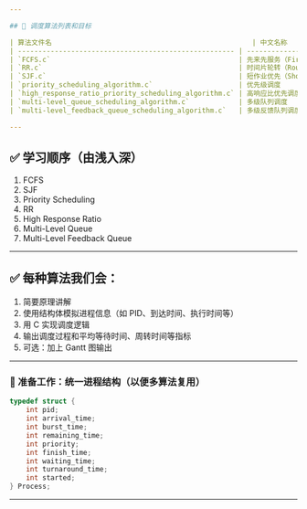 ```yaml
---

## 🧩 调度算法列表和目标

| 算法文件名                                                 | 中文名称                          | 目标                |
| ----------------------------------------------------- | ----------------------------- | ----------------- |
| `FCFS.c`                                              | 先来先服务（First Come First Serve） | 按照到达时间顺序调度        |
| `RR.c`                                                | 时间片轮转（Round Robin）            | 每个进程分配一个时间片，轮流执行  |
| `SJF.c`                                               | 短作业优先（Shortest Job First）     | 优先执行最短的作业         |
| `priority_scheduling_algorithm.c`                     | 优先级调度                         | 根据优先级决定执行顺序       |
| `high_response_ratio_priority_scheduling_algorithm.c` | 高响应比优先调度                      | 综合等待时间与服务时间决定调度优先 |
| `multi-level_queue_scheduling_algorithm.c`            | 多级队列调度                        | 不同类型进程放入不同优先级队列中  |
| `multi-level_feedback_queue_scheduling_algorithm.c`   | 多级反馈队列调度                      | 支持进程动态“上下移动”调度队列  |

---
```


## ✅ 学习顺序（由浅入深）

1. FCFS
2. SJF
3. Priority Scheduling
4. RR
5. High Response Ratio
6. Multi-Level Queue
7. Multi-Level Feedback Queue

---

## ✅ 每种算法我们会：

1. 简要原理讲解
2. 使用结构体模拟进程信息（如 PID、到达时间、执行时间等）
3. 用 C 实现调度逻辑
4. 输出调度过程和平均等待时间、周转时间等指标
5. 可选：加上 Gantt 图输出

---

### 🔨 准备工作：统一进程结构（以便多算法复用）

```c
typedef struct {
    int pid;
    int arrival_time;
    int burst_time;
    int remaining_time;
    int priority;
    int finish_time;
    int waiting_time;
    int turnaround_time;
    int started;
} Process;
```

---

